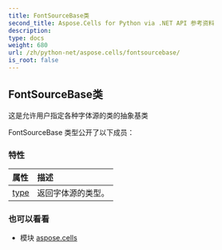 ```yaml
---
title: FontSourceBase类
second_title: Aspose.Cells for Python via .NET API 参考资料
description:
type: docs
weight: 680
url: /zh/python-net/aspose.cells/fontsourcebase/
is_root: false
---
```

## FontSourceBase类
这是允许用户指定各种字体源的类的抽象基类



FontSourceBase 类型公开了以下成员：

### 特性
|属性|描述|
| :- | :- |
| [type](/cells/zh/python-net/aspose.cells/fontsourcebase/type) |返回字体源的类型。|



### 也可以看看
* 模块 [aspose.cells](..)
